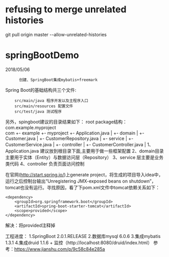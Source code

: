 # refusing to merge unrelated histories
git pull origin master --allow-unrelated-histories


# springBootDemo
2018/05/06 
           
          创建、SpringBoot集成mybatis+freemark

Spring Boot的基础结构共三个文件:

        src/main/java 程序开发以及主程序入口
        src/main/resources 配置文件
        src/test/java 测试程序

另外，spingboot建议的目录结果如下：
root package结构：com.example.myproject          
        com
          +- example
            +- myproject
              +- Application.java
              |
              +- domain
              |  +- Customer.java
              |  +- CustomerRepository.java
              |
              +- service
              |  +- CustomerService.java
              |
              +- controller
              |  +- CustomerController.java
              |
1、Application.java 建议放到根目录下面,主要用于做一些框架配置
2、domain目录主要用于实体（Entity）与数据访问层（Repository）
3、service 层主要是业务类代码
4、controller 负责页面访问控制

在官网(http://start.spring.io/)上generate project，将生成的项目导入idea中，
运行之后控制台输出“Unregistering JMX-exposed beans on shutdown”，
tomcat也没有运行。寻找原因，看了下pom.xml文件中tomcat依赖关系如下：

    <dependency>
        <groupId>org.springframework.boot</groupId>
        <artifactId>spring-boot-starter-tomcat</artifactId>
        <scope>provided</scope>
    </dependency>
解决：将<scope>provided</scope>注释掉


工程进度：
1.SpringBoot 2.0.1.RELEASE
2.数据库mysql  6.0.6
3.集成mybatis 1.3.1
4.集成druid 1.1.6  + 监控（http://localhost:8080/druid/index.html）
  参考：https://www.jianshu.com/p/9c58c84e285a